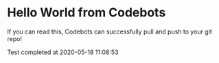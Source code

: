 # Hello World from Codebots

If you can read this, Codebots can successfully pull and push to your git repo!

Test completed at 2020-05-18 11:08:53